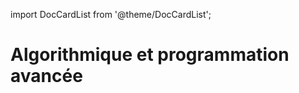 import DocCardList from '@theme/DocCardList';

# Algorithmique et programmation avancée

<DocCardList />
